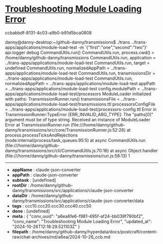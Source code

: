 # [Troubleshooting Module Loading Error](https://claude.ai/chat/a6ea6fe6-f981-495f-af24-bb039f790bf2)

ccbabbdf-8131-4c03-a9b0-b91d5bca0808

danny@danny-desktop:~/github-danny/transmissions$ ./trans ../trans-apps/applications/module-load-test -m '{"first":"one","second":"two"}'
 api.logger debug
CommandUtils.run()
CommandUtils.run, process.cwd() = /home/danny/github-danny/transmissions
CommandUtils.run, application = ../trans-apps/applications/module-load-test
CommandUtils.run, target = undefined
CommandUtils.run, normalizedAppPath = ../trans-apps/applications/module-load-test
CommandUtils.run, transmissionsDir = ../trans-apps/applications/module-load-test
CommandUtils.run,  normalizedAppPath = ../trans-apps/applications/module-load-test
appPath = ../trans-apps/applications/module-load-test
config.modulePath = ../trans-apps/applications/module-load-test/processors
ModuleLoader initialized with paths:
TransmissionRunner.run()
transmissionsFile = ../trans-apps/applications/module-load-test/transmissions.ttl
processorsConfigFile = ../trans-apps/applications/module-load-test/processors-config.ttl
Error in TransmissionRunner:TypeError [ERR_INVALID_ARG_TYPE]: The "paths[0]" argument must be of type string. Received an instance of ModuleLoader
Error
    at TransmissionRunner.run (file:///home/danny/github-danny/transmissions/src/core/TransmissionRunner.js:52:26)
    at process.processTicksAndRejections (node:internal/process/task_queues:95:5)
    at async CommandUtils.run (file:///home/danny/github-danny/transmissions/src/cli/CommandUtils.js:70:16)
    at async Object.handler (file:///home/danny/github-danny/transmissions/run.js:58:13)
1

---

* **appName** : claude-json-converter
* **appPath** : claude-json-converter
* **subtask** : [undefined]
* **rootDir** : /home/danny/github-danny/transmissions/src/applications/claude-json-converter
* **dataDir** : /home/danny/github-danny/transmissions/src/applications/claude-json-converter/data
* **tags** : ccc10.ccc20.ccc30.ccc40.ccc50
* **done** : [undefined]
* **meta** : {
  "conv_uuid": "a6ea6fe6-f981-495f-af24-bb039f790bf2",
  "conv_name": "Troubleshooting Module Loading Error",
  "updated_at": "2024-10-26T12:18:29.521103Z"
}
* **filepath** : /home/danny/github-danny/hyperdata/docs/postcraft/content-raw/chat-archives/md/a6ea/2024-10-26_ccb.md